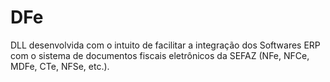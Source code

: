 # DFe
DLL desenvolvida com o intuito de facilitar a integração dos Softwares ERP com o sistema de documentos fiscais eletrônicos da SEFAZ (NFe, NFCe, MDFe, CTe, NFSe, etc.).

